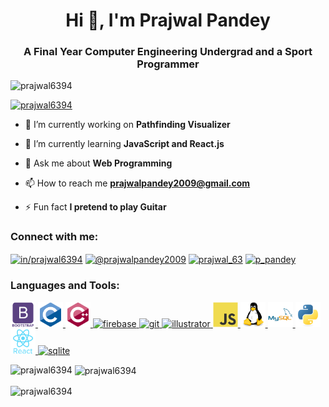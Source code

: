 <h1 align="center">Hi 👋, I'm Prajwal Pandey</h1>
<h3 align="center">A Final Year Computer Engineering Undergrad and a Sport Programmer</h3>

<p align="left"> <img src="https://komarev.com/ghpvc/?username=prajwal6394&label=Profile%20views&color=0e75b6&style=flat" alt="prajwal6394" /> </p>

<p align="left"> <a href="https://github.com/ryo-ma/github-profile-trophy"><img src="https://github-profile-trophy.vercel.app/?username=prajwal6394" alt="prajwal6394" /></a> </p>

- 🔭 I’m currently working on **Pathfinding Visualizer**

- 🌱 I’m currently learning **JavaScript and React.js**

- 💬 Ask me about **Web Programming**

- 📫 How to reach me **prajwalpandey2009@gmail.com**

- ⚡ Fun fact **I pretend to play Guitar**

<h3 align="left">Connect with me:</h3>
<p align="left">
<a href="https://linkedin.com/in/in/prajwal6394" target="blank"><img align="center" src="https://raw.githubusercontent.com/rahuldkjain/github-profile-readme-generator/master/src/images/icons/Social/linked-in-alt.svg" alt="in/prajwal6394" height="30" width="40" /></a>
<a href="https://medium.com/@prajwalpandey2009" target="blank"><img align="center" src="https://raw.githubusercontent.com/rahuldkjain/github-profile-readme-generator/master/src/images/icons/Social/medium.svg" alt="@prajwalpandey2009" height="30" width="40" /></a>
<a href="https://www.codechef.com/users/prajwal_63" target="blank"><img align="center" src="https://cdn.jsdelivr.net/npm/simple-icons@3.1.0/icons/codechef.svg" alt="prajwal_63" height="30" width="40" /></a>
<a href="https://www.leetcode.com/p_pandey" target="blank"><img align="center" src="https://raw.githubusercontent.com/rahuldkjain/github-profile-readme-generator/master/src/images/icons/Social/leet-code.svg" alt="p_pandey" height="30" width="40" /></a>
</p>

<h3 align="left">Languages and Tools:</h3>
<p align="left"> <a href="https://getbootstrap.com" target="_blank" rel="noreferrer"> <img src="https://raw.githubusercontent.com/devicons/devicon/master/icons/bootstrap/bootstrap-plain-wordmark.svg" alt="bootstrap" width="40" height="40"/> </a> <a href="https://www.cprogramming.com/" target="_blank" rel="noreferrer"> <img src="https://raw.githubusercontent.com/devicons/devicon/master/icons/c/c-original.svg" alt="c" width="40" height="40"/> </a> <a href="https://www.w3schools.com/cpp/" target="_blank" rel="noreferrer"> <img src="https://raw.githubusercontent.com/devicons/devicon/master/icons/cplusplus/cplusplus-original.svg" alt="cplusplus" width="40" height="40"/> </a> <a href="https://firebase.google.com/" target="_blank" rel="noreferrer"> <img src="https://www.vectorlogo.zone/logos/firebase/firebase-icon.svg" alt="firebase" width="40" height="40"/> </a> <a href="https://git-scm.com/" target="_blank" rel="noreferrer"> <img src="https://www.vectorlogo.zone/logos/git-scm/git-scm-icon.svg" alt="git" width="40" height="40"/> </a> <a href="https://www.adobe.com/in/products/illustrator.html" target="_blank" rel="noreferrer"> <img src="https://www.vectorlogo.zone/logos/adobe_illustrator/adobe_illustrator-icon.svg" alt="illustrator" width="40" height="40"/> </a> <a href="https://developer.mozilla.org/en-US/docs/Web/JavaScript" target="_blank" rel="noreferrer"> <img src="https://raw.githubusercontent.com/devicons/devicon/master/icons/javascript/javascript-original.svg" alt="javascript" width="40" height="40"/> </a> <a href="https://www.linux.org/" target="_blank" rel="noreferrer"> <img src="https://raw.githubusercontent.com/devicons/devicon/master/icons/linux/linux-original.svg" alt="linux" width="40" height="40"/> </a> <a href="https://www.mysql.com/" target="_blank" rel="noreferrer"> <img src="https://raw.githubusercontent.com/devicons/devicon/master/icons/mysql/mysql-original-wordmark.svg" alt="mysql" width="40" height="40"/> </a> <a href="https://www.python.org" target="_blank" rel="noreferrer"> <img src="https://raw.githubusercontent.com/devicons/devicon/master/icons/python/python-original.svg" alt="python" width="40" height="40"/> </a> <a href="https://reactjs.org/" target="_blank" rel="noreferrer"> <img src="https://raw.githubusercontent.com/devicons/devicon/master/icons/react/react-original-wordmark.svg" alt="react" width="40" height="40"/> </a> <a href="https://www.sqlite.org/" target="_blank" rel="noreferrer"> <img src="https://www.vectorlogo.zone/logos/sqlite/sqlite-icon.svg" alt="sqlite" width="40" height="40"/> </a> </p>

<p><img align="left" src="https://github-readme-stats.vercel.app/api/top-langs?username=prajwal6394&show_icons=true&locale=en&layout=compact" alt="prajwal6394" /></p>

<p>&nbsp;<img align="center" src="https://github-readme-stats.vercel.app/api?username=prajwal6394&show_icons=true&locale=en" alt="prajwal6394" /></p>

<p><img align="center" src="https://github-readme-streak-stats.herokuapp.com/?user=prajwal6394&" alt="prajwal6394" /></p>
